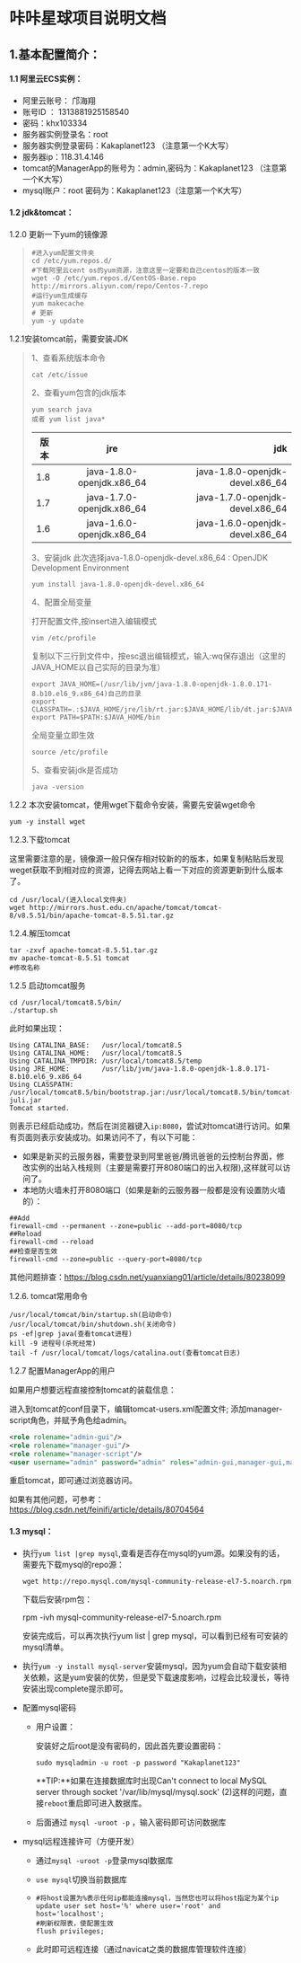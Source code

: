 # 咔咔星球项目说明文档

## 1.基本配置简介：

#### 1.1 阿里云ECS实例：

* 阿里云账号： 邝海翔 
* 账号ID ： 1313881925158540
* 密码：khx103334
* 服务器实例登录名：root
* 服务器实例登录密码：Kakaplanet123   （注意第一个K大写）
* 服务器ip：118.31.4.146
* tomcat的ManagerApp的账号为：admin,密码为：Kakaplanet123   （注意第一个K大写）
* mysql账户：root  密码为：Kakaplanet123（注意第一个K大写）

#### 1.2 jdk&tomcat：

1.2.0 更新一下yum的镜像源

> ```shell
> #进入yum配置文件夹
> cd /etc/yum.repos.d/  
> #下载阿里云cent os的yum资源，注意这里一定要和自己centos的版本一致
> wget -O /etc/yum.repos.d/CentOS-Base.repo http://mirrors.aliyun.com/repo/Centos-7.repo
> #运行yum生成缓存
> yum makecache
> # 更新
> yum -y update  
> ```
>
> 

1.2.1安装tomcat前，需要安装JDK

> 1、查看系统版本命令
>
> ```shell
> cat /etc/issue
> ```
>
> 2、查看yum包含的jdk版本
>
> ```shell
> yum search java 
> 或者 yum list java*
> ```
>
> | 版本 |            jre            |                             jdk |
> | ---- | :-----------------------: | ------------------------------: |
> | 1.8  | java-1.8.0-openjdk.x86_64 | java-1.8.0-openjdk-devel.x86_64 |
> | 1.7  | java-1.7.0-openjdk.x86_64 | java-1.7.0-openjdk-devel.x86_64 |
> | 1.6  | java-1.6.0-openjdk.x86_64 | java-1.6.0-openjdk-devel.x86_64 |
>
> 3、安装jdk
> 此次选择java-1.8.0-openjdk-devel.x86_64 : OpenJDK Development Environment
>
> ```shell
> yum install java-1.8.0-openjdk-devel.x86_64
> ```
>
> 4、配置全局变量
>
> 打开配置文件,按insert进入编辑模式
>
> ```shell
> vim /etc/profile
> ```
>
> 复制以下三行到文件中，按esc退出编辑模式，输入:wq保存退出（这里的JAVA_HOME以自己实际的目录为准）
>
> ```shell
> export JAVA_HOME=(/usr/lib/jvm/java-1.8.0-openjdk-1.8.0.171-8.b10.el6_9.x86_64)自己的目录
> export CLASSPATH=.:$JAVA_HOME/jre/lib/rt.jar:$JAVA_HOME/lib/dt.jar:$JAVA_HOME/lib/tools.jar
> export PATH=$PATH:$JAVA_HOME/bin
> ```
>
> 全局变量立即生效
>
> ```shell
> source /etc/profile
> ```
>
> 5、查看安装jdk是否成功
>
> ```shell
> java -version
> ```

1.2.2 本次安装tomcat，使用wget下载命令安装，需要先安装wget命令

```shell
yum -y install wget
```

1.2.3.下载tomcat

这里需要注意的是，镜像源一般只保存相对较新的的版本，如果复制粘贴后发现weget获取不到相对应的资源，记得去网站上看一下对应的资源更新到什么版本了。

```shell
cd /usr/local/(进入local文件夹)
wget http://mirrors.hust.edu.cn/apache/tomcat/tomcat-8/v8.5.51/bin/apache-tomcat-8.5.51.tar.gz
```

1.2.4.解压tomcat

```shell
tar -zxvf apache-tomcat-8.5.51.tar.gz
mv apache-tomcat-8.5.51 tomcat
#修改名称
```

1.2.5 启动tomcat服务

```shell
cd /usr/local/tomcat8.5/bin/
./startup.sh
```

此时如果出现：

```shell
Using CATALINA_BASE:   /usr/local/tomcat8.5
Using CATALINA_HOME:   /usr/local/tomcat8.5
Using CATALINA_TMPDIR: /usr/local/tomcat8.5/temp
Using JRE_HOME:        /usr/lib/jvm/java-1.8.0-openjdk-1.8.0.171-8.b10.el6_9.x86_64
Using CLASSPATH:       /usr/local/tomcat8.5/bin/bootstrap.jar:/usr/local/tomcat8.5/bin/tomcat-juli.jar
Tomcat started.
```

则表示已经启动成功，然后在浏览器键入`ip:8080`，尝试对tomcat进行访问。如果有页面则表示安装成功。如果访问不了，有以下可能：

* 如果是新买的云服务器，需要登录到阿里爸爸/腾讯爸爸的云控制台界面，修改实例的出站入栈规则（主要是需要打开8080端口的出入权限),这样就可以访问了。
* 本地防火墙未打开8080端口（如果是新的云服务器一般都是没有设置防火墙的）：

```shell
##Add
firewall-cmd --permanent --zone=public --add-port=8080/tcp
##Reload
firewall-cmd --reload
##检查是否生效
firewall-cmd --zone=public --query-port=8080/tcp
```

其他问题排查：https://blog.csdn.net/yuanxiang01/article/details/80238099

1.2.6. tomcat常用命令

```shell
/usr/local/tomcat/bin/startup.sh(启动命令)
/usr/local/tomcat/bin/shutdown.sh(关闭命令)
ps -ef|grep java(查看tomcat进程)
kill -9 进程号(杀死经常)
tail -f /usr/local/tomcat/logs/catalina.out(查看tomcat日志)
```

1.2.7  配置ManagerApp的用户

如果用户想要远程直接控制tomcat的装载信息：

进入到tomcat的conf目录下，编辑tomcat-users.xml配置文件;
添加manager-script角色，并赋予角色给admin。

```xml
<role rolename="admin-gui"/>
<role rolename="manager-gui"/>
<role rolename="manager-script"/>
<user username="admin" password="admin" roles="admin-gui,manager-gui,manager-script"/>
```

重启tomcat，即可通过浏览器访问。

如果有其他问题，可参考：https://blog.csdn.net/feinifi/article/details/80704564

#### 1.3 mysql：

* 执行`yum list |grep mysql`,查看是否存在mysql的yum源。如果没有的话，需要先下载mysql的repo源：

  ```shell
  wget http://repo.mysql.com/mysql-community-release-el7-5.noarch.rpm
  ```

  下载后安装rpm包：

  rpm -ivh mysql-community-release-el7-5.noarch.rpm

  安装完成后，可以再次执行yum list | grep mysql，可以看到已经有可安装的mysql清单。

* 执行`yum -y install mysql-server`安装mysql，因为yum会自动下载安装相关依赖，这是yum安装的优势，但是受下载速度影响，过程会比较漫长，等待安装出现complete提示即可。

* 配置mysql密码

  * 用户设置：

    安装好之后root是没有密码的，因此首先要设置密码：

    ```she
    sudo mysqladmin -u root -p password "Kakaplanet123"
    ```

    **TIP:**如果在连接数据库时出现Can't connect to local MySQL server through socket '/var/lib/mysql/mysql.sock' (2)这样的问题，直接`reboot`重启即可进入数据库。

  * 后面通过 `mysql -uroot -p` ，输入密码即可访问数据库

* mysql远程连接许可（方便开发）

  * 通过`mysql -uroot -p`登录mysql数据库

  * `use mysql`切换当前数据库

  * ```shell
    #将host设置为%表示任何ip都能连接mysql，当然您也可以将host指定为某个ip
    update user set host='%' where user='root' and host='localhost';
    #刷新权限表，使配置生效
    flush privileges;        
    ```

  * 此时即可远程连接（通过navicat之类的数据库管理软件连接）

